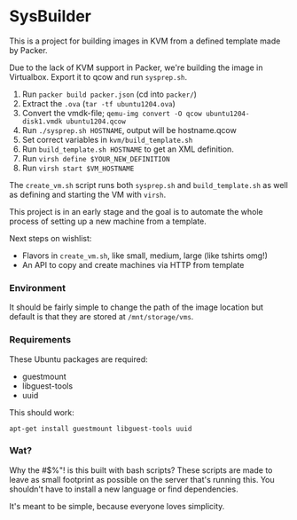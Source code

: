 # SysBuilder

This is a project for building images in KVM from a defined template made by
Packer.

Due to the lack of KVM support in Packer, we're building the image in
Virtualbox. Export it to qcow and run `sysprep.sh`.

1. Run `packer build packer.json` (cd into `packer/`)
2. Extract the `.ova` (`tar -tf ubuntu1204.ova`)
2. Convert the vmdk-file; `qemu-img convert -O qcow ubuntu1204-disk1.vmdk ubuntu1204.qcow`
3. Run `./sysprep.sh HOSTNAME`, output will be hostname.qcow
4. Set correct variables in `kvm/build_template.sh`
5. Run `build_template.sh HOSTNAME` to get an XML definition.
6. Run `virsh define $YOUR_NEW_DEFINITION`
7. Run `virsh start $VM_HOSTNAME`

The `create_vm.sh` script runs both `sysprep.sh` and `build_template.sh` as
well as defining and starting the VM with `virsh`.

This project is in an early stage and the goal is to automate the whole process
of setting up a new machine from a template.

Next steps on wishlist:
* Flavors in `create_vm.sh`, like small, medium, large (like tshirts omg!)
* An API to copy and create machines via HTTP from template

### Environment

It should be fairly simple to change the path of the image location but default
is that they are stored at `/mnt/storage/vms`.

### Requirements

These Ubuntu packages are required:

* guestmount
* libguest-tools
* uuid

This should work:

    apt-get install guestmount libguest-tools uuid

### Wat?

Why the #$%"! is this built with bash scripts? These scripts are made to leave
as small footprint as possible on the server that's running this. You shouldn't
have to install a new language or find dependencies.

It's meant to be simple, because everyone loves simplicity.
